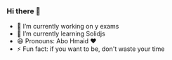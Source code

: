 ### Hi there 👋

- 🔭 I’m currently working on y exams
- 🌱 I’m currently learning Solidjs
- 😄 Pronouns: Abo Hmaid ❤️
- ⚡ Fun fact: if you want to be, don't waste your time

